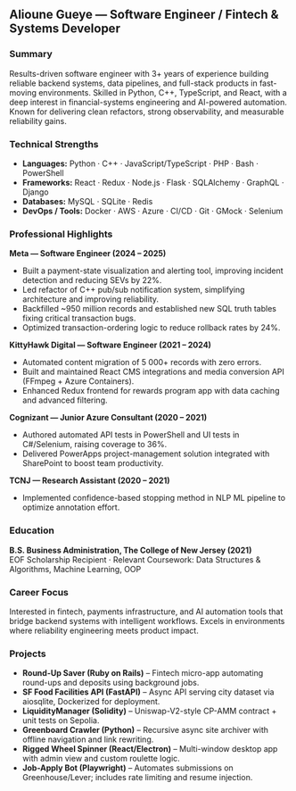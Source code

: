 ## Alioune Gueye — Software Engineer / Fintech & Systems Developer

### Summary
Results-driven software engineer with 3+ years of experience building reliable backend systems, data pipelines, and full-stack products in fast-moving environments. Skilled in Python, C++, TypeScript, and React, with a deep interest in financial-systems engineering and AI-powered automation. Known for delivering clean refactors, strong observability, and measurable reliability gains.

### Technical Strengths
- **Languages:** Python · C++ · JavaScript/TypeScript · PHP · Bash · PowerShell  
- **Frameworks:** React · Redux · Node.js · Flask · SQLAlchemy · GraphQL · Django  
- **Databases:** MySQL · SQLite · Redis  
- **DevOps / Tools:** Docker · AWS · Azure · CI/CD · Git · GMock · Selenium  

### Professional Highlights
**Meta — Software Engineer (2024 – 2025)**  
- Built a payment-state visualization and alerting tool, improving incident detection and reducing SEVs by 22%.  
- Led refactor of C++ pub/sub notification system, simplifying architecture and improving reliability.  
- Backfilled ~950 million records and established new SQL truth tables fixing critical transaction bugs.  
- Optimized transaction-ordering logic to reduce rollback rates by 24%.  

**KittyHawk Digital — Software Engineer (2021 – 2024)**  
- Automated content migration of 5 000+ records with zero errors.  
- Built and maintained React CMS integrations and media conversion API (FFmpeg + Azure Containers).  
- Enhanced Redux frontend for rewards program app with data caching and advanced filtering.  

**Cognizant — Junior Azure Consultant (2020 – 2021)**  
- Authored automated API tests in PowerShell and UI tests in C#/Selenium, raising coverage to 36%.  
- Delivered PowerApps project-management solution integrated with SharePoint to boost team productivity.  

**TCNJ — Research Assistant (2020 – 2021)**  
- Implemented confidence-based stopping method in NLP ML pipeline to optimize annotation effort.  

### Education
**B.S. Business Administration, The College of New Jersey (2021)**  
EOF Scholarship Recipient · Relevant Coursework: Data Structures & Algorithms, Machine Learning, OOP  

### Career Focus
Interested in fintech, payments infrastructure, and AI automation tools that bridge backend systems with intelligent workflows. Excels in environments where reliability engineering meets product impact.

### Projects
- **Round-Up Saver (Ruby on Rails)** – Fintech micro-app automating round-ups and deposits using background jobs.  
- **SF Food Facilities API (FastAPI)** – Async API serving city dataset via aiosqlite, Dockerized for deployment.  
- **LiquidityManager (Solidity)** – Uniswap-V2-style CP-AMM contract + unit tests on Sepolia.  
- **Greenboard Crawler (Python)** – Recursive async site archiver with offline navigation and link rewriting.  
- **Rigged Wheel Spinner (React/Electron)** – Multi-window desktop app with admin view and custom roulette logic.  
- **Job-Apply Bot (Playwright)** – Automates submissions on Greenhouse/Lever; includes rate limiting and resume injection.

